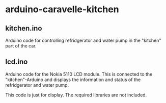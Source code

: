 arduino-caravelle-kitchen
=========================

kitchen.ino
----
Arduino code for controlling refridgerator and water pump in the "kitchen" part of the car.

lcd.ino
----
Arduino code for the Nokia 5110 LCD module. This is connected to the "kitchen"-Arduino and displays the information and status of the refridgerator and water pump.

This code is just for display. The required libraries are not included.
